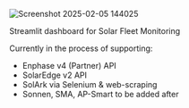 ![Screenshot 2025-02-05 144025](https://github.com/user-attachments/assets/22b17fd1-0431-4813-90ca-c010ec9318f9)

Streamlit dashboard for Solar Fleet Monitoring

Currently in the process of supporting:
* Enphase v4 (Partner) API
* SolarEdge v2 API
* SolArk via Selenium & web-scraping
* Sonnen, SMA, AP-Smart to be added after
